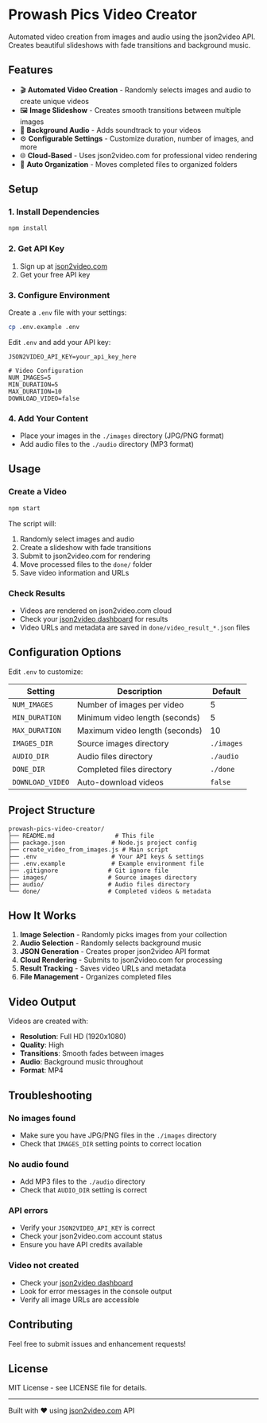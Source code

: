 # Prowash Pics Video Creator

Automated video creation from images and audio using the json2video API. Creates beautiful slideshows with fade transitions and background music.

## Features

- 🎬 **Automated Video Creation** - Randomly selects images and audio to create unique videos
- 🖼️ **Image Slideshow** - Creates smooth transitions between multiple images  
- 🎵 **Background Audio** - Adds soundtrack to your videos
- ⚙️ **Configurable Settings** - Customize duration, number of images, and more
- 🌐 **Cloud-Based** - Uses json2video.com for professional video rendering
- 📁 **Auto Organization** - Moves completed files to organized folders

## Setup

### 1. Install Dependencies
```bash
npm install
```

### 2. Get API Key
1. Sign up at [json2video.com](https://json2video.com)
2. Get your free API key

### 3. Configure Environment
Create a `.env` file with your settings:
```bash
cp .env.example .env
```

Edit `.env` and add your API key:
```
JSON2VIDEO_API_KEY=your_api_key_here

# Video Configuration
NUM_IMAGES=5
MIN_DURATION=5
MAX_DURATION=10
DOWNLOAD_VIDEO=false
```

### 4. Add Your Content
- Place your images in the `./images` directory (JPG/PNG format)
- Add audio files to the `./audio` directory (MP3 format)

## Usage

### Create a Video
```bash
npm start
```

The script will:
1. Randomly select images and audio
2. Create a slideshow with fade transitions
3. Submit to json2video.com for rendering
4. Move processed files to the `done/` folder
5. Save video information and URLs

### Check Results
- Videos are rendered on json2video.com cloud
- Check your [json2video dashboard](https://json2video.com/dashboard) for results
- Video URLs and metadata are saved in `done/video_result_*.json` files

## Configuration Options

Edit `.env` to customize:

| Setting | Description | Default |
|---------|-------------|---------|
| `NUM_IMAGES` | Number of images per video | 5 |
| `MIN_DURATION` | Minimum video length (seconds) | 5 |
| `MAX_DURATION` | Maximum video length (seconds) | 10 |
| `IMAGES_DIR` | Source images directory | `./images` |
| `AUDIO_DIR` | Audio files directory | `./audio` |
| `DONE_DIR` | Completed files directory | `./done` |
| `DOWNLOAD_VIDEO` | Auto-download videos | `false` |

## Project Structure

```
prowash-pics-video-creator/
├── README.md                 # This file
├── package.json             # Node.js project config
├── create_video_from_images.js # Main script
├── .env                     # Your API keys & settings
├── .env.example             # Example environment file
├── .gitignore              # Git ignore file
├── images/                 # Source images directory
├── audio/                  # Audio files directory
└── done/                   # Completed videos & metadata
```

## How It Works

1. **Image Selection** - Randomly picks images from your collection
2. **Audio Selection** - Randomly selects background music 
3. **JSON Generation** - Creates proper json2video API format
4. **Cloud Rendering** - Submits to json2video.com for processing
5. **Result Tracking** - Saves video URLs and metadata
6. **File Management** - Organizes completed files

## Video Output

Videos are created with:
- **Resolution**: Full HD (1920x1080)
- **Quality**: High
- **Transitions**: Smooth fades between images
- **Audio**: Background music throughout
- **Format**: MP4

## Troubleshooting

### No images found
- Make sure you have JPG/PNG files in the `./images` directory
- Check that `IMAGES_DIR` setting points to correct location

### No audio found  
- Add MP3 files to the `./audio` directory
- Check that `AUDIO_DIR` setting is correct

### API errors
- Verify your `JSON2VIDEO_API_KEY` is correct
- Check your json2video.com account status
- Ensure you have API credits available

### Video not created
- Check your [json2video dashboard](https://json2video.com/dashboard)
- Look for error messages in the console output
- Verify all image URLs are accessible

## Contributing

Feel free to submit issues and enhancement requests!

## License

MIT License - see LICENSE file for details.

---

Built with ❤️ using [json2video.com](https://json2video.com) API